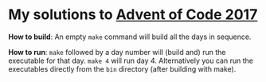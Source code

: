 # My solutions to [Advent of Code 2017](http://adventofcode.com/2017)

**How to build**: An empty `make` command will build all the days in sequence.

**How to run**: `make` followed by a day number will (build and) run the executable for that day. `make 4` will run day 4. Alternatively you can run the executables directly from the `bin` directory (after building with make).
